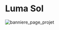 # Luma Sol
![banniere_page_projet](https://user-images.githubusercontent.com/112189526/221242513-5366a080-6f37-40f0-bea7-5d8a3901f466.png)

